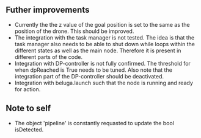 ## Futher improvements
- Currently the the z value of the goal position is set to the same as the position of the drone. This should be improved.
- The integration with the task manager is not tested. The idea is that the task manager also needs to be able to shut down while loops within the different states as well as the main node. Therefore it is present in different parts of the code.
- Integration with DP-controller is not fully confirmed. The threshold for when dpReached is True needs to be tuned. Also note that the integration part of the DP-controller should be deactivated.
- Integration with beluga.launch such that the node is running and ready for action.

## Note to self
- The object 'pipeline' is constantly requasted to update the bool isDetected. 